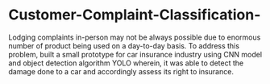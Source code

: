 # Customer-Complaint-Classification-
Lodging complaints in-person may not be always possible due to enormous number of product being used on a day-to-day basis. To address this problem, built a small prototype for car insurance industry using CNN model and object detection algorithm YOLO wherein, it was able to detect the damage done to a car and accordingly assess its right to insurance. 
